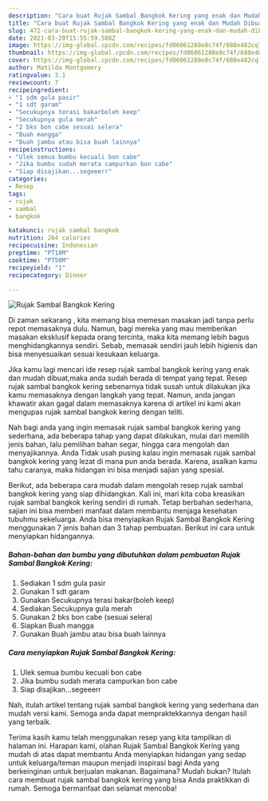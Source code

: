 ```yaml
---
description: "Cara buat Rujak Sambal Bangkok Kering yang enak dan Mudah Dibuat"
title: "Cara buat Rujak Sambal Bangkok Kering yang enak dan Mudah Dibuat"
slug: 472-cara-buat-rujak-sambal-bangkok-kering-yang-enak-dan-mudah-dibuat
date: 2021-03-20T15:55:59.588Z
image: https://img-global.cpcdn.com/recipes/fd06061288e8c74f/680x482cq70/rujak-sambal-bangkok-kering-foto-resep-utama.jpg
thumbnail: https://img-global.cpcdn.com/recipes/fd06061288e8c74f/680x482cq70/rujak-sambal-bangkok-kering-foto-resep-utama.jpg
cover: https://img-global.cpcdn.com/recipes/fd06061288e8c74f/680x482cq70/rujak-sambal-bangkok-kering-foto-resep-utama.jpg
author: Matilda Montgomery
ratingvalue: 3.1
reviewcount: 7
recipeingredient:
- "1 sdm gula pasir"
- "1 sdt garam"
- "Secukupnya terasi bakarboleh keep"
- "Secukupnya gula merah"
- "2 bks bon cabe sesuai selera"
- "Buah mangga"
- "Buah jambu atau bisa buah lainnya"
recipeinstructions:
- "Ulek semua bumbu kecuali bon cabe"
- "Jika bumbu sudah merata campurkan bon cabe"
- "Siap disajikan...segeeerr"
categories:
- Resep
tags:
- rujak
- sambal
- bangkok

katakunci: rujak sambal bangkok 
nutrition: 264 calories
recipecuisine: Indonesian
preptime: "PT18M"
cooktime: "PT50M"
recipeyield: "1"
recipecategory: Dinner

---
```



![Rujak Sambal Bangkok Kering](https://img-global.cpcdn.com/recipes/fd06061288e8c74f/680x482cq70/rujak-sambal-bangkok-kering-foto-resep-utama.jpg)

Di zaman  sekarang , kita memang bisa memesan masakan jadi tanpa perlu repot memasaknya dulu. Namun, bagi mereka yang mau memberikan masakan eksklusif kepada orang tercinta, maka kita memang lebih bagus menghidangkannya sendiri. Sebab, memasak sendiri jauh lebih higienis dan bisa menyesuaikan sesuai kesukaan keluarga.

Jika kamu lagi mencari ide resep rujak sambal bangkok kering yang enak dan mudah dibuat,maka anda sudah berada di tempat yang tepat. Resep rujak sambal bangkok kering  sebenarnya tidak susah untuk dilakukan jika kamu memasaknya dengan langkah yang tepat. Namun, anda jangan khawatir akan gagal dalam memasaknya 
karena di artikel ini kami akan mengupas rujak sambal bangkok kering dengan teliti.  



Nah bagi anda yang ingin memasak rujak sambal bangkok kering yang sederhana, ada beberapa tahap yang dapat dilakukan, mulai dari memilih jenis bahan, lalu pemilihan bahan segar, hingga cara mengolah dan menyajikannya. Anda Tidak usah pusing kalau ingin memasak rujak sambal bangkok kering yang lezat di mana pun anda berada. Karena, asalkan kamu  tahu caranya, maka hidangan ini bisa menjadi sajian yang spesial.

Berikut, ada beberapa cara mudah dalam mengolah resep rujak sambal bangkok kering yang siap dihidangkan. Kali ini, mari kita coba kreasikan rujak sambal bangkok kering sendiri di rumah. Tetap berbahan sederhana, sajian ini bisa memberi manfaat dalam membantu menjaga kesehatan tubuhmu sekeluarga. Anda bisa menyiapkan Rujak Sambal Bangkok Kering menggunakan 7 jenis bahan dan 3 tahap pembuatan. Berikut ini cara untuk menyiapkan hidangannya.

<!--inarticleads1-->

##### Bahan-bahan dan bumbu yang dibutuhkan dalam pembuatan Rujak Sambal Bangkok Kering:

1. Sediakan 1 sdm gula pasir
1. Gunakan 1 sdt garam
1. Gunakan Secukupnya terasi bakar(boleh keep)
1. Sediakan Secukupnya gula merah
1. Gunakan 2 bks bon cabe (sesuai selera)
1. Siapkan Buah mangga
1. Gunakan Buah jambu atau bisa buah lainnya




<!--inarticleads2-->

##### Cara menyiapkan Rujak Sambal Bangkok Kering:

1. Ulek semua bumbu kecuali bon cabe
1. Jika bumbu sudah merata campurkan bon cabe
1. Siap disajikan...segeeerr




Nah, itulah artikel tentang  rujak sambal bangkok kering  yang sederhana dan mudah versi kami. Semoga anda dapat mempraktekkannya dengan hasil yang terbaik. 

Terima kasih kamu telah menggunakan resep yang kita tampilkan di halaman ini. Harapan kami, olahan  Rujak Sambal Bangkok Kering yang mudah di atas dapat membantu Anda menyiapkan hidangan yang sedap untuk keluarga/teman maupun menjadi inspirasi bagi Anda yang berkeinginan untuk berjualan makanan. Bagaimana? Mudah bukan? Itulah cara membuat rujak sambal bangkok kering yang bisa Anda praktikkan di rumah. Semoga bermanfaat dan selamat mencoba!

